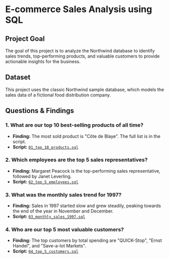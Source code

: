 # E-commerce Sales Analysis using SQL

## Project Goal
The goal of this project is to analyze the Northwind database to identify sales trends, top-performing products, and valuable customers to provide actionable insights for the business.

## Dataset
This project uses the classic Northwind sample database, which models the sales data of a fictional food distribution company.

## Questions & Findings

### 1. What are our top 10 best-selling products of all time?
* **Finding:** The most sold product is "Côte de Blaye". The full list is in the script.
* **Script:** [`01_top_10_products.sql`](./sql_scripts/01_top_10_products.sql)

### 2. Which employees are the top 5 sales representatives?
* **Finding:** Margaret Peacock is the top-performing sales representative, followed by Janet Leverling.
* **Script:** [`02_top_5_employees.sql`](./sql_scripts/02_top_5_employees.sql)
 
### 3. What was the monthly sales trend for 1997?
* **Finding:** Sales in 1997 started slow and grew steadily, peaking towards the end of the year in November and December.
* **Script:** [`03_monthly_sales_1997.sql`](./sql_scripts/03_monthly_sales_1997.sql)

### 4. Who are our top 5 most valuable customers?
* **Finding:** The top customers by total spending are "QUICK-Stop", "Ernst Handel", and "Save-a-lot Markets".
* **Script:** [`04_top_5_customers.sql`](./sql_scripts/04_top_5_customers.sql)